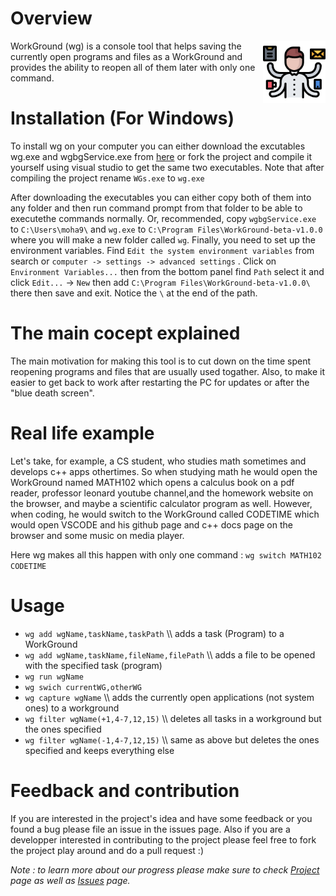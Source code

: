 # Overview

<img align="right" width="100" src="./img.png">

WorkGround (wg) is a console tool that helps saving the currently open programs and files as a WorkGround and provides the ability to reopen all of them later with only one command.

# Installation (For Windows)
To install wg on your computer you can either download the excutables wg.exe and wgbgService.exe from [here](http://ge.tt/26d3i523) or fork the project and compile it yourself using visual studio to get the same two executables. Note that after compiling the project rename `WGs.exe` to `wg.exe`

After downloading the executables you can either copy both of them into any folder and then run command prompt from that folder to be able to executethe commands normally. Or, recommended, copy `wgbgService.exe` to `C:\Users\moha9\` and `wg.exe` to `C:\Program Files\WorkGround-beta-v1.0.0` where you will make a new folder called `wg`. Finally, you need to set up the environment variables. Find `Edit the system environment variables` from search or `computer -> settings -> advanced settings` . Click on `Environment Variables...` then from the bottom panel find `Path` select it and click `Edit...` -> `New` then add `C:\Program Files\WorkGround-beta-v1.0.0\` there then save and exit. Notice the `\` at the end of the path.

# The main cocept explained
The main motivation for making this tool is to cut down on the time spent reopening programs and files that are usually used togather. Also, to make it easier to get back to work after restarting the PC for updates or after the "blue death screen".

# Real life example
Let's take, for example, a CS student, who studies math sometimes and develops c++ apps othertimes. So when studying math he would open the WorkGround named MATH102 which opens a calculus book on a pdf reader, professor leonard youtube channel,and the homework website on the browser, and maybe a scientific calculator program as well. However, when coding, he would switch to the WorkGround called CODETIME which would open VSCODE and his github page and c++ docs page on the browser and some music on media player.

Here wg makes all this happen with only one command : `wg switch MATH102 CODETIME`


# Usage
- `wg add wgName,taskName,taskPath`           \\\\ adds a task (Program) to a WorkGround
- `wg add wgName,taskName,fileName,filePath`  \\\\ adds a file to be opened with the specified task (program)
- `wg run wgName`
- `wg swich currentWG,otherWG`
- `wg capture wgName`                         \\\\ adds the currently open applications (not system ones) to a workground
- `wg filter wgName(+1,4-7,12,15)`            \\\\ deletes all tasks in a workground but the ones specified
- `wg filter wgName(-1,4-7,12,15)`            \\\\ same as above but deletes the ones specified and keeps everything else

# Feedback and contribution
If you are interested in the project's idea and have some feedback or you found a bug please file an issue in the issues page. Also if you are a developper interested in contributing to the project please feel free to fork the project play around and do a pull request :)

*Note : to learn more about our progress please make sure to check [Project](https://github.com/mohasarc/WorkGround/projects/1) page as well as [Issues](https://github.com/mohasarc/WorkGround/issues) page.*
